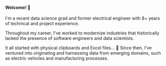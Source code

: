 #### Welcome! 👋

I'm a recent data science grad and former electrical engineer with 8+ years of technical and project experience. 

Throughout my career, I've worked to modernize industries that historically lacked the presence of software engineers and data scientists. 

It all started with physical clipboards and Excel files... 🫠 Since then, I've ventured into originating and harnessing data from emerging domains, such as electric vehicles and manufacturing processes. 


<!--
**rhussain21/rhussain21** is a ✨ _special_ ✨ repository because its `README.md` (this file) appears on your GitHub profile.

Here are some ideas to get you started:

- 🔭 I’m currently working on ...
- 🌱 I’m currently learning ...
- 👯 I’m looking to collaborate on ...
- 🤔 I’m looking for help with ...
- 💬 Ask me about ...
- 📫 How to reach me: ...
- 😄 Pronouns: ...
- ⚡ Fun fact: ...
-->
